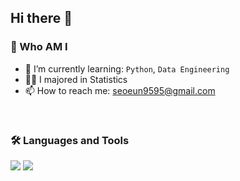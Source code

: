 ## Hi there 👋

### 🥰 Who AM I
- 🌱 I’m currently learning: `Python`, `Data Engineering`
- 🧑‍🎓 I majored in Statistics
- 📫 How to reach me: seoeun9595@gmail.com

<br>

### 🛠️ Languages and Tools

<img src="https://img.shields.io/badge/Python-3776AB?style=flat-square&logo=Python&logoColor=white"/> </t>
<img src="https://img.shields.io/badge/R-276DC3?style=flat-square&logo=R&logoColor=white"/> </t>

